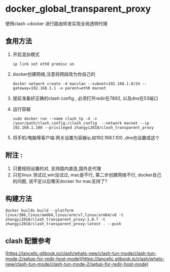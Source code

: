 # docker_global_transparent_proxy
使用clash +docker 进行路由转发实现全局透明代理

## 食用方法
1. 开启混杂模式

    `ip link set eth0 promisc on`

1. docker创建网络,注意将网段改为你自己的

    `docker network create -d macvlan --subnet=192.168.1.0/24 --gateway=192.168.1.1 -o parent=eth0 macnet`

1. 提前准备好正确的clash config , 必须打开redir在7892, 以及dns在53端口

1. 运行容器

    `sudo docker run --name clash_tp -d -v /your/path/clash_config:/clash_config  --network macnet --ip 192.168.1.100 --privileged zhangyi2018/clash_transparent_proxy`

1. 将手机/电脑等客户端 网关设置为容器ip,如192.168.1.100 ,dns也设置成这个


## 附注 : 

1. 只要规则设置的对, 支持国内直连,国外走代理
1. 只在linux 测试过,win没试过, mac是不行, 第二步创建网络不行, docker自己的问题, 说不定以后哪天docker for mac支持了?

## 构建方法
`docker buildx build --platform linux/386,linux/amd64,linux/arm/v7,linux/arm64/v8 -t zhangyi2018/clash_transparent_proxy:1.0.7 -t zhangyi2018/clash_transparent_proxy:latest . --push`

## clash 配置参考

[https://lancellc.gitbook.io/clash/whats-new/clash-tun-mode/clash-tun-mode-2/setup-for-redir-host-mode](https://lancellc.gitbook.io/clash/whats-new/clash-tun-mode/clash-tun-mode-2/setup-for-redir-host-mode)